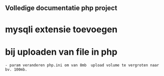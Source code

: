 ## Volledige documentatie php project 

# mysqli extensie toevoegen
 
# bij uploaden van file in php
	- param veranderen php.ini om van 8mb  upload volume te vergroten naar bv. 100mb. 


